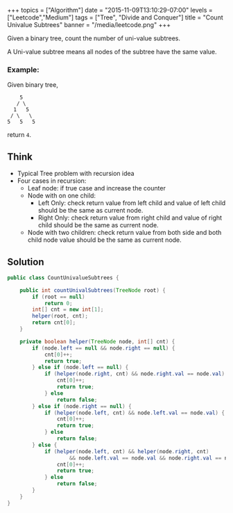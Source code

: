 +++
topics = ["Algorithm"]
date = "2015-11-09T13:10:29-07:00"
levels = ["Leetcode","Medium"]
tags = ["Tree", "Divide and Conquer"]
title = "Count Univalue Subtrees"
banner = "/media/leetcode.png"
+++

Given a binary tree, count the number of uni-value subtrees.

A Uni-value subtree means all nodes of the subtree have the same value.
<!--more-->
### Example:

Given binary tree,

```
    5
   / \
  1   5
 / \   \
5   5   5
```
return `4`.

## Think
- Typical Tree problem with recursion idea
- Four cases in recursion:
    - Leaf node: if true case and increase the counter
    - Node with on one child:
        - Left Only: check return value from left child and value of left child should be the same as current node.
        - Right Only: check return value from right child and value of right child should be the same as current node.
    - Node with two children: check return value from both side and both child node value should be the same as current node.


## Solution
```java
public class CountUnivalueSubtrees {

	public int countUnivalSubtrees(TreeNode root) {
		if (root == null)
			return 0;
		int[] cnt = new int[1];
		helper(root, cnt);
		return cnt[0];
	}

	private boolean helper(TreeNode node, int[] cnt) {
		if (node.left == null && node.right == null) {
			cnt[0]++;
			return true;
		} else if (node.left == null) {
			if (helper(node.right, cnt) && node.right.val == node.val) {
				cnt[0]++;
				return true;
			} else
				return false;
		} else if (node.right == null) {
			if (helper(node.left, cnt) && node.left.val == node.val) {
				cnt[0]++;
				return true;
			} else
				return false;
		} else {
			if (helper(node.left, cnt) && helper(node.right, cnt)
					&& node.left.val == node.val && node.right.val == node.val) {
				cnt[0]++;
				return true;
			} else
				return false;
		}
	}
}
```